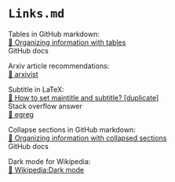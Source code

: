 # `Links.md`

Tables in GitHub markdown:  
[📝 Organizing information with tables](https://docs.github.com/en/github/writing-on-github/working-with-advanced-formatting/organizing-information-with-tables)  
GitHub docs

Arxiv article recommendations:  
[🔗 arxivist](https://arxivist.com/)

Subtitle in LaTeX:  
[🥞 How to set maintitle and subtitle? [duplicate]](https://tex.stackexchange.com/a/219399)  
Stack overflow answer  
[👤 egreg](https://tex.stackexchange.com/users/4427/egreg)

Collapse sections in GitHub markdown:  
[📝 Organizing information with collapsed sections](https://docs.github.com/en/github/writing-on-github/working-with-advanced-formatting/organizing-information-with-collapsed-sections)  
GitHub docs

Dark mode for Wikipedia:  
[🔗 Wikipedia:Dark mode](https://en.wikipedia.org/wiki/Wikipedia:Dark_mode)

